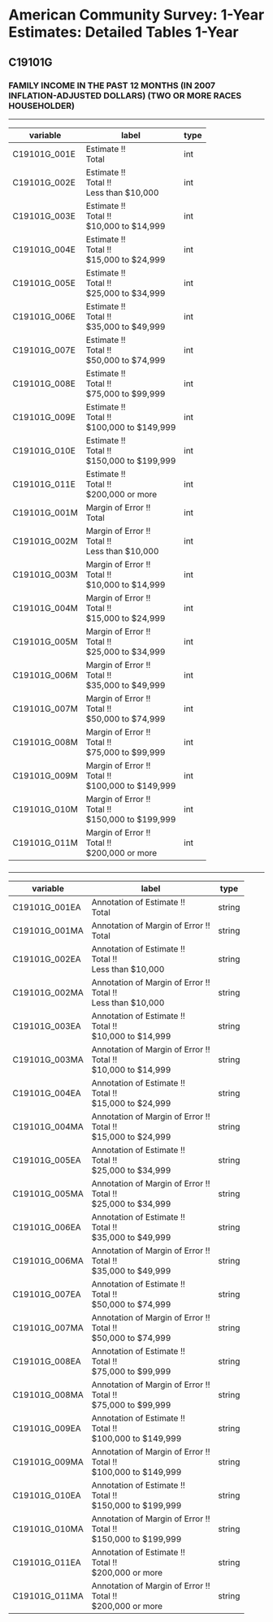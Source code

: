 # American Community Survey: 1-Year Estimates: Detailed Tables 1-Year

## C19101G

### FAMILY INCOME IN THE PAST 12 MONTHS (IN 2007 INFLATION-ADJUSTED DOLLARS) (TWO OR MORE RACES HOUSEHOLDER)

___

| variable | label | type |
| ----- | ----- | ----- |
| C19101G_001E | Estimate !!<br>Total | int |
| C19101G_002E | Estimate !!<br>Total !!<br>Less than $10,000 | int |
| C19101G_003E | Estimate !!<br>Total !!<br>$10,000 to $14,999 | int |
| C19101G_004E | Estimate !!<br>Total !!<br>$15,000 to $24,999 | int |
| C19101G_005E | Estimate !!<br>Total !!<br>$25,000 to $34,999 | int |
| C19101G_006E | Estimate !!<br>Total !!<br>$35,000 to $49,999 | int |
| C19101G_007E | Estimate !!<br>Total !!<br>$50,000 to $74,999 | int |
| C19101G_008E | Estimate !!<br>Total !!<br>$75,000 to $99,999 | int |
| C19101G_009E | Estimate !!<br>Total !!<br>$100,000 to $149,999 | int |
| C19101G_010E | Estimate !!<br>Total !!<br>$150,000 to $199,999 | int |
| C19101G_011E | Estimate !!<br>Total !!<br>$200,000 or more | int |
| C19101G_001M | Margin of Error !!<br>Total | int |
| C19101G_002M | Margin of Error !!<br>Total !!<br>Less than $10,000 | int |
| C19101G_003M | Margin of Error !!<br>Total !!<br>$10,000 to $14,999 | int |
| C19101G_004M | Margin of Error !!<br>Total !!<br>$15,000 to $24,999 | int |
| C19101G_005M | Margin of Error !!<br>Total !!<br>$25,000 to $34,999 | int |
| C19101G_006M | Margin of Error !!<br>Total !!<br>$35,000 to $49,999 | int |
| C19101G_007M | Margin of Error !!<br>Total !!<br>$50,000 to $74,999 | int |
| C19101G_008M | Margin of Error !!<br>Total !!<br>$75,000 to $99,999 | int |
| C19101G_009M | Margin of Error !!<br>Total !!<br>$100,000 to $149,999 | int |
| C19101G_010M | Margin of Error !!<br>Total !!<br>$150,000 to $199,999 | int |
| C19101G_011M | Margin of Error !!<br>Total !!<br>$200,000 or more | int |
### 

___

| variable | label | type |
| ----- | ----- | ----- |
| C19101G_001EA | Annotation of Estimate !!<br>Total | string |
| C19101G_001MA | Annotation of Margin of Error !!<br>Total | string |
| C19101G_002EA | Annotation of Estimate !!<br>Total !!<br>Less than $10,000 | string |
| C19101G_002MA | Annotation of Margin of Error !!<br>Total !!<br>Less than $10,000 | string |
| C19101G_003EA | Annotation of Estimate !!<br>Total !!<br>$10,000 to $14,999 | string |
| C19101G_003MA | Annotation of Margin of Error !!<br>Total !!<br>$10,000 to $14,999 | string |
| C19101G_004EA | Annotation of Estimate !!<br>Total !!<br>$15,000 to $24,999 | string |
| C19101G_004MA | Annotation of Margin of Error !!<br>Total !!<br>$15,000 to $24,999 | string |
| C19101G_005EA | Annotation of Estimate !!<br>Total !!<br>$25,000 to $34,999 | string |
| C19101G_005MA | Annotation of Margin of Error !!<br>Total !!<br>$25,000 to $34,999 | string |
| C19101G_006EA | Annotation of Estimate !!<br>Total !!<br>$35,000 to $49,999 | string |
| C19101G_006MA | Annotation of Margin of Error !!<br>Total !!<br>$35,000 to $49,999 | string |
| C19101G_007EA | Annotation of Estimate !!<br>Total !!<br>$50,000 to $74,999 | string |
| C19101G_007MA | Annotation of Margin of Error !!<br>Total !!<br>$50,000 to $74,999 | string |
| C19101G_008EA | Annotation of Estimate !!<br>Total !!<br>$75,000 to $99,999 | string |
| C19101G_008MA | Annotation of Margin of Error !!<br>Total !!<br>$75,000 to $99,999 | string |
| C19101G_009EA | Annotation of Estimate !!<br>Total !!<br>$100,000 to $149,999 | string |
| C19101G_009MA | Annotation of Margin of Error !!<br>Total !!<br>$100,000 to $149,999 | string |
| C19101G_010EA | Annotation of Estimate !!<br>Total !!<br>$150,000 to $199,999 | string |
| C19101G_010MA | Annotation of Margin of Error !!<br>Total !!<br>$150,000 to $199,999 | string |
| C19101G_011EA | Annotation of Estimate !!<br>Total !!<br>$200,000 or more | string |
| C19101G_011MA | Annotation of Margin of Error !!<br>Total !!<br>$200,000 or more | string |

